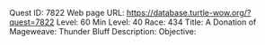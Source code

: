Quest ID: 7822
Web page URL: https://database.turtle-wow.org/?quest=7822
Level: 60
Min Level: 40
Race: 434
Title: A Donation of Mageweave: Thunder Bluff
Description: 
Objective: 

